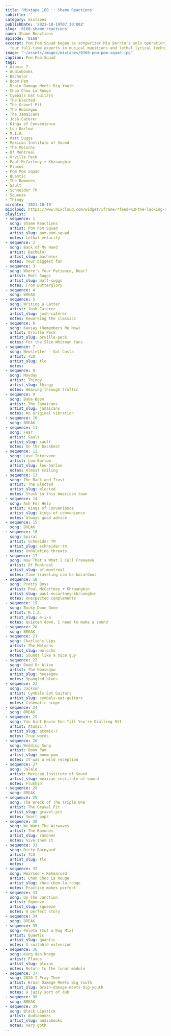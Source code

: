 ```yaml
---
title: 'Mixtape 168 :: Shame Reactions'
subtitle: ''
category: mixtapes
publishDate: '2021-10-19T07:30:00Z'
slug: '0168-shame-reactions'
name: Shame Reactions
episode: '0168'
excerpt: Pom Pom Squad began as songwriter Mia Berrin's solo operation but now employs
  four full-time experts in musical munitions and lethal lyrical techniques
image: "~/assets/images/mixtapes/0168-pom-pom-squad.jpg"
caption: Pom Pom Squad
tags:
- Atomic 7
- Audiobooks
- Bachelor
- Boom Pam
- Brain Damage Meets Big Youth
- Choo Choo La Rouge
- Cymbals Eat Guitars
- The Elected
- The Gravel Pit
- The Hoosegow
- The Jamaicans
- Josh Caterer
- Kings of Convenience
- Lou Barlow
- M.I.A.
- Matt Suggs
- Mexican Institute of Sound
- The Molochs
- Of Montreal
- Orville Peck
- Paul McCartney + Khruangbin
- Pluxus
- Pom Pom Squad
- Quantic
- The Ramones
- Sault
- Schneider TM
- Squeeze
- Thingy
airdate: '2021-10-19'
mixcloud: https://www.mixcloud.com/widget/iframe/?feed=%2Fthe-lacking-org%2Fjntvoh-168-shame-reactions%2F&hide_artwork=1&hide_cover=1
playlist:
- sequence: 1
  song: Shame Reactions
  artist: Pom Pom Squad
  artist_slug: pom-pom-squad
  notes: Lethal velocity
- sequence: 2
  song: Back of My Hand
  artist: Bachelor
  artist_slug: bachelor
  notes: Your biggest fan
- sequence: 3
  song: Where's Your Patience, Dear?
  artist: Matt Suggs
  artist_slug: matt-suggs
  notes: From Butterglory
- sequence: 4
  song: BREAK
- sequence: 5
  song: Writing a Letter
  artist: Josh Caterer
  artist_slug: josh-caterer
  notes: Reworking the classics
- sequence: 6
  song: Kansas (Remembers Me Now)
  artist: Orville Peck
  artist_slug: orville-peck
  notes: For the Slim Whitman fans
- sequence: 7
  song: Newsletter - Gal Costa
  artist: TLO
  artist_slug: tlo
  notes:
- sequence: 8
  song: Mayday
  artist: Thingy
  artist_slug: thingy
  notes: Weaving through traffic
- sequence: 9
  song: Baba Boom
  artist: The Jamaicans
  artist_slug: jamaicans
  notes: An original vibration
- sequence: 10
  song: BREAK
- sequence: 11
  song: Fear
  artist: Sault
  artist_slug: sault
  notes: On the backbeat
- sequence: 12
  song: Love Intervene
  artist: Lou Barlow
  artist_slug: lou-barlow
  notes: Almost smiling
- sequence: 13
  song: The Bank and Trust
  artist: The Elected
  artist_slug: elected
  notes: Stuck in this American town
- sequence: 14
  song: Ask For Help
  artist: Kings of Convenience
  artist_slug: kings-of-convenience
  notes: Always good advice
- sequence: 15
  song: BREAK
- sequence: 16
  song: Spiral
  artist: Schneider TM
  artist_slug: schneider-tm
  notes: Undulating threats
- sequence: 17
  song: Now That's What I Call Freewave
  artist: Of Montreal
  artist_slug: of-montreal
  notes: Time traveling can be hazardous
- sequence: 18
  song: Pretty Boys
  artist: Paul McCartney + Khruangbin
  artist_slug: paul-mccartney-khruangbin
  notes: Unexpected complements
- sequence: 19
  song: Bucky Done Gone
  artist: M.I.A.
  artist_slug: m-i-a
  notes: Quieten down, I need to make a sound
- sequence: 20
  song: BREAK
- sequence: 21
  song: Charlie's Lips
  artist: The Molochs
  artist_slug: molochs
  notes: Sounds like a nice guy
- sequence: 22
  song: Dead Or Alive
  artist: The Hoosegow
  artist_slug: hoosegow
  notes: Spangled blues
- sequence: 23
  song: Jackson
  artist: Cymbals Eat Guitars
  artist_slug: cymbals-eat-guitars
  notes: Cinematic scope
- sequence: 24
  song: BREAK
- sequence: 25
  song: You Aint Havin Fun Till You're Dialling 911
  artist: Atomic 7
  artist_slug: atomic-7
  notes: True words
- sequence: 26
  song: Wedding Song
  artist: Boom Pam
  artist_slug: boom-pam
  notes: It was a wild reception
- sequence: 27
  song: Jalale
  artist: Mexican Institute of Sound
  artist_slug: mexican-institute-of-sound
  notes: Flushin’
- sequence: 28
  song: BREAK
- sequence: 29
  song: The Wreck of The Triple One
  artist: The Gravel Pit
  artist_slug: gravel-pit
  notes: Smart pops
- sequence: 30
  song: We Want The Airwaves
  artist: The Ramones
  artist_slug: ramones
  notes: Give them it
- sequence: 31
  song: Dirty Barnyard
  artist: TLO
  artist_slug: tlo
  notes:
- sequence: 32
  song: Hearsed + Rehearsed
  artist: Choo Choo La Rouge
  artist_slug: choo-choo-la-rouge
  notes: Practice makes perfect
- sequence: 33
  song: Up The Junction
  artist: Squeeze
  artist_slug: squeeze
  notes: A perfect story
- sequence: 34
  song: BREAK
- sequence: 35
  song: Pelota (Cut a Rug Mix)
  artist: Quantic
  artist_slug: quantic
  notes: A suitable extension
- sequence: 36
  song: Kung den knege
  artist: Pluxus
  artist_slug: pluxus
  notes: Return to the lunar module
- sequence: 37
  song: 2020 I Pray Thee
  artist: Brain Damage Meets Big Youth
  artist_slug: brain-damage-meets-big-youth
  notes: A jazzy sort of dub
- sequence: 38
  song: BREAK
- sequence: 39
  song: Black Lipstick
  artist: Audiobooks
  artist_slug: audiobooks
  notes: Very goth
---
```


